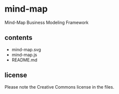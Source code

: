 # mind-map

Mind-Map Business Modeling Framework

## contents

* mind-map.svg
* mind-map.js
* README.md

## license

Please note the Creative Commons license in the files.
